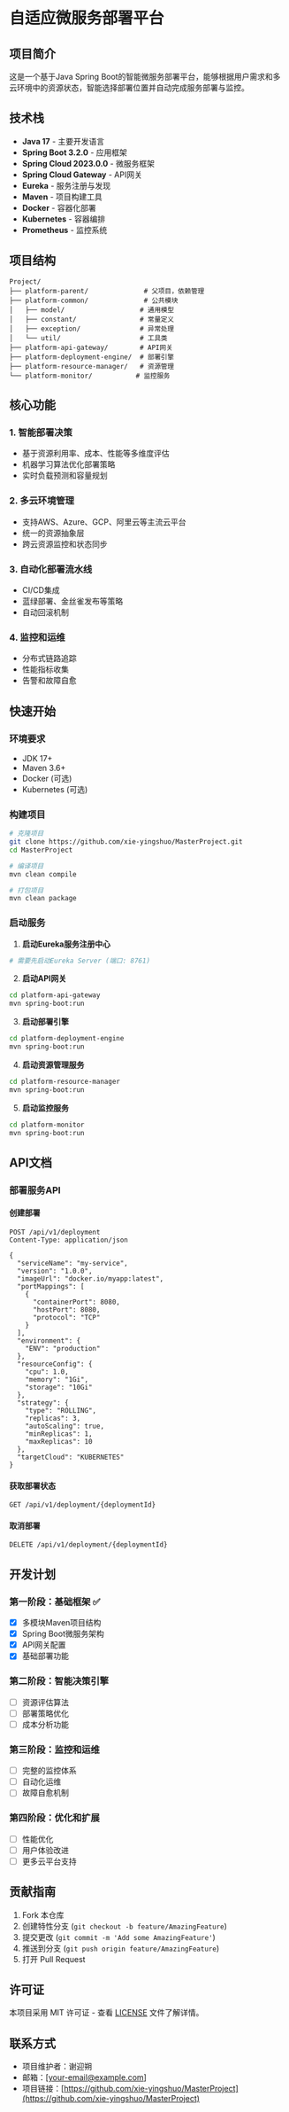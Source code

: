 # 自适应微服务部署平台

## 项目简介

这是一个基于Java Spring Boot的智能微服务部署平台，能够根据用户需求和多云环境中的资源状态，智能选择部署位置并自动完成服务部署与监控。

## 技术栈

- **Java 17** - 主要开发语言
- **Spring Boot 3.2.0** - 应用框架
- **Spring Cloud 2023.0.0** - 微服务框架
- **Spring Cloud Gateway** - API网关
- **Eureka** - 服务注册与发现
- **Maven** - 项目构建工具
- **Docker** - 容器化部署
- **Kubernetes** - 容器编排
- **Prometheus** - 监控系统

## 项目结构

```
Project/
├── platform-parent/              # 父项目，依赖管理
├── platform-common/              # 公共模块
│   ├── model/                   # 通用模型
│   ├── constant/                # 常量定义
│   ├── exception/               # 异常处理
│   └── util/                    # 工具类
├── platform-api-gateway/        # API网关
├── platform-deployment-engine/  # 部署引擎
├── platform-resource-manager/   # 资源管理
└── platform-monitor/           # 监控服务
```

## 核心功能

### 1. 智能部署决策
- 基于资源利用率、成本、性能等多维度评估
- 机器学习算法优化部署策略
- 实时负载预测和容量规划

### 2. 多云环境管理
- 支持AWS、Azure、GCP、阿里云等主流云平台
- 统一的资源抽象层
- 跨云资源监控和状态同步

### 3. 自动化部署流水线
- CI/CD集成
- 蓝绿部署、金丝雀发布等策略
- 自动回滚机制

### 4. 监控和运维
- 分布式链路追踪
- 性能指标收集
- 告警和故障自愈

## 快速开始

### 环境要求
- JDK 17+
- Maven 3.6+
- Docker (可选)
- Kubernetes (可选)

### 构建项目
```bash
# 克隆项目
git clone https://github.com/xie-yingshuo/MasterProject.git
cd MasterProject

# 编译项目
mvn clean compile

# 打包项目
mvn clean package
```

### 启动服务

1. **启动Eureka服务注册中心**
```bash
# 需要先启动Eureka Server (端口: 8761)
```

2. **启动API网关**
```bash
cd platform-api-gateway
mvn spring-boot:run
```

3. **启动部署引擎**
```bash
cd platform-deployment-engine
mvn spring-boot:run
```

4. **启动资源管理服务**
```bash
cd platform-resource-manager
mvn spring-boot:run
```

5. **启动监控服务**
```bash
cd platform-monitor
mvn spring-boot:run
```

## API文档

### 部署服务API

#### 创建部署
```http
POST /api/v1/deployment
Content-Type: application/json

{
  "serviceName": "my-service",
  "version": "1.0.0",
  "imageUrl": "docker.io/myapp:latest",
  "portMappings": [
    {
      "containerPort": 8080,
      "hostPort": 8080,
      "protocol": "TCP"
    }
  ],
  "environment": {
    "ENV": "production"
  },
  "resourceConfig": {
    "cpu": 1.0,
    "memory": "1Gi",
    "storage": "10Gi"
  },
  "strategy": {
    "type": "ROLLING",
    "replicas": 3,
    "autoScaling": true,
    "minReplicas": 1,
    "maxReplicas": 10
  },
  "targetCloud": "KUBERNETES"
}
```

#### 获取部署状态
```http
GET /api/v1/deployment/{deploymentId}
```

#### 取消部署
```http
DELETE /api/v1/deployment/{deploymentId}
```

## 开发计划

### 第一阶段：基础框架 ✅
- [x] 多模块Maven项目结构
- [x] Spring Boot微服务架构
- [x] API网关配置
- [x] 基础部署功能

### 第二阶段：智能决策引擎
- [ ] 资源评估算法
- [ ] 部署策略优化
- [ ] 成本分析功能

### 第三阶段：监控和运维
- [ ] 完整的监控体系
- [ ] 自动化运维
- [ ] 故障自愈机制

### 第四阶段：优化和扩展
- [ ] 性能优化
- [ ] 用户体验改进
- [ ] 更多云平台支持

## 贡献指南

1. Fork 本仓库
2. 创建特性分支 (`git checkout -b feature/AmazingFeature`)
3. 提交更改 (`git commit -m 'Add some AmazingFeature'`)
4. 推送到分支 (`git push origin feature/AmazingFeature`)
5. 打开 Pull Request

## 许可证

本项目采用 MIT 许可证 - 查看 [LICENSE](LICENSE) 文件了解详情。

## 联系方式

- 项目维护者：谢迎朔
- 邮箱：[your-email@example.com]
- 项目链接：[https://github.com/xie-yingshuo/MasterProject](https://github.com/xie-yingshuo/MasterProject) 
